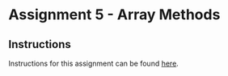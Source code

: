 
# Assignment 5 - Array Methods

## Instructions

Instructions for this assignment can be found [here](https://fvtc.software/appel/javascript/assignment-5).